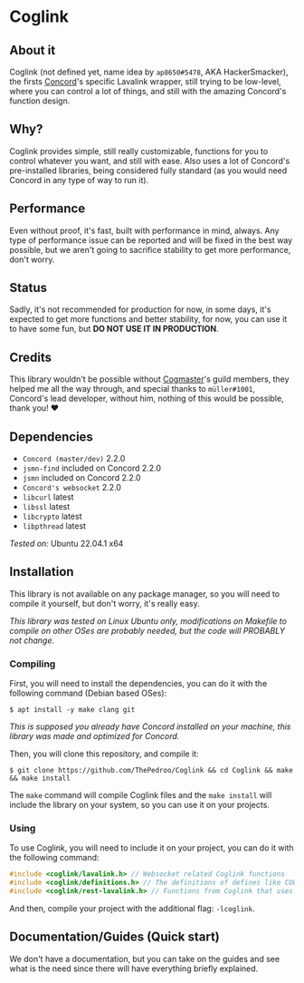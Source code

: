 # Coglink

## About it

Coglink (not defined yet, name idea by `ap8650#5478`, AKA HackerSmacker), the firsts [Concord](https://github.com/Cogmasters/concord)'s specific Lavalink wrapper, still trying to be low-level, where you can control a lot of things, and still with the amazing Concord's function design.

## Why?

Coglink provides simple, still really customizable, functions for you to control whatever you want, and still with ease.
Also uses a lot of Concord's pre-installed libraries, being considered fully standard (as you would need Concord in any type of way to run it).

## Performance

Even without proof, it's fast, built with performance in mind, always. Any type of performance issue can be reported and will be fixed in the best way possible, but we aren't going to sacrifice stability to get more performance, don't worry.

## Status

Sadly, it's not recommended for production for now, in some days, it's expected to get more functions and better stability, for now, you can use it to have some fun, but **DO NOT USE IT IN PRODUCTION**.

## Credits

This library wouldn't be possible without [Cogmaster](https://discord.gg/YcaK3puy49)'s guild members, they helped me all the way through, and special thanks to `müller#1001`, Concord's lead developer, without him, nothing of this would be possible, thank you! ❤️

## Dependencies

* `Concord (master/dev)` 2.2.0
* `jsmn-find` included on Concord 2.2.0
* `jsmn` included on Concord 2.2.0
* `Concord's websocket` 2.2.0
* `libcurl` latest
* `libssl` latest
* `libcrypto` latest
* `libpthread` latest

*Tested on:* Ubuntu 22.04.1 x64

## Installation

This library is not available on any package manager, so you will need to compile it yourself, but don't worry, it's really easy.

*This library was tested on Linux Ubuntu only, modifications on Makefile to compile on other OSes are probably needed, but the code will PROBABLY not change.*

### Compiling

First, you will need to install the dependencies, you can do it with the following command (Debian based OSes):

```console
$ apt install -y make clang git
```

*This is supposed you already have Concord installed on your machine, this library was made and optimized for Concord.*

Then, you will clone this repository, and compile it:

```console
$ git clone https://github.com/ThePedroo/Coglink && cd Coglink && make && make install
```

The `make` command will compile Coglink files and the `make install` will include the library on your system, so you can use it on your projects.

### Using

To use Coglink, you will need to include it on your project, you can do it with the following command:

```c
#include <coglink/lavalink.h> // Websocket related Coglink functions
#include <coglink/definitions.h> // The definitions of defines like COGLINK_SUCCESS
#include <coglink/rest-lavalink.h> // Functions from Coglink that uses Lavalink rest API
```

And then, compile your project with the additional flag: `-lcoglink`.

## Documentation/Guides (Quick start)

We don't have a documentation, but you can take on the guides and see what is the need since there will have everything briefly explained.